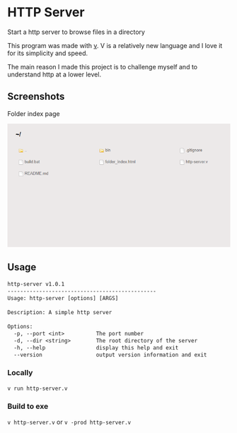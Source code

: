# HTTP Server

Start a http server to browse files in a directory

This program was made with [v](https://vlang.io). V is a relatively new language and I love it for its simplicity and 
speed.

The main reason I made this project is to challenge myself and to understand http at a lower level.

## Screenshots
Folder index page

![screenshot of index page](index-example.png)

## Usage
```text
http-server v1.0.1
-----------------------------------------------
Usage: http-server [options] [ARGS]

Description: A simple http server

Options:
  -p, --port <int>          The port number
  -d, --dir <string>        The root directory of the server
  -h, --help                display this help and exit
  --version                 output version information and exit
```
### Locally
```v run http-server.v```

### Build to exe
```v http-server.v```
or
```v -prod http-server.v```

